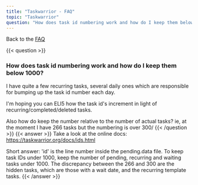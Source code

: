 ```yaml
---
title: "Taskwarrior - FAQ"
topic: "Taskwarrior"
question: "How does task id numbering work and how do I keep them below 1000?"
---
```


Back to the [FAQ](/support/faq)

{{< question >}}
### How does task id numbering work and how do I keep them below 1000?
I have quite a few recurring tasks, several daily ones which are responsible for bumping up the task id number each day.

I'm hoping you can ELI5 how the task id's increment in light of recurring/completed/deleted tasks.

Also how do keep the number relative to the number of actual tasks?  ie, at the moment I have 266 tasks but the numbering is over 300/
{{< /question >}}
{{< answer >}}
Take a look at the online docs: https://taskwarrior.org/docs/ids.html

Short answer: 'id' is the line number inside the pending.data file.
To keep task IDs under 1000, keep the number of pending, recurring and waiting tasks under 1000.
The discrepancy between the 266 and 300 are the hidden tasks, which are those with a wait date, and the recurring template tasks.
{{< /answer >}}

